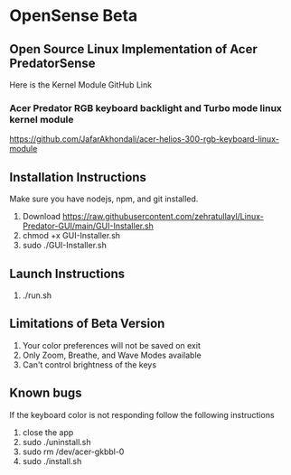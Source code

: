 # OpenSense Beta
## Open Source Linux Implementation of Acer PredatorSense
Here is the Kernel Module GitHub Link 
### Acer Predator RGB keyboard backlight and Turbo mode linux kernel module
https://github.com/JafarAkhondali/acer-helios-300-rgb-keyboard-linux-module
## Installation Instructions
Make sure you have nodejs, npm, and git installed.
1. Download https://raw.githubusercontent.com/zehratullayl/Linux-Predator-GUI/main/GUI-Installer.sh
2. chmod +x GUI-Installer.sh
3. sudo ./GUI-Installer.sh

## Launch Instructions
1. ./run.sh

## Limitations of Beta Version
1. Your color preferences will not be saved on exit
2. Only Zoom, Breathe, and Wave Modes available
3. Can't control brightness of the keys
## Known bugs
If the keyboard color is not responding follow the following instructions
1. close the app
2. sudo ./uninstall.sh
3. sudo rm /dev/acer-gkbbl-0
4. sudo ./install.sh
